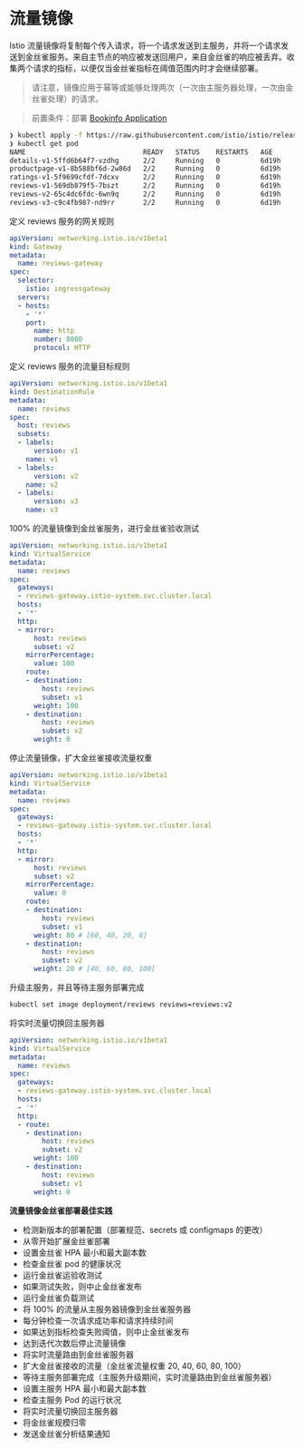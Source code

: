 <!-- date: 2023-09-01 -->

# 流量镜像

Istio 流量镜像将复制每个传入请求，将一个请求发送到主服务，并将一个请求发送到金丝雀服务。来自主节点的响应被发送回用户，来自金丝雀的响应被丢弃。收集两个请求的指标，以便仅当金丝雀指标在阈值范围内时才会继续部署。

> 请注意，镜像应用于幂等或能够处理两次（一次由主服务器处理，一次由金丝雀处理）的请求。

> 前置条件：部署 [Bookinfo Application](https://raw.githubusercontent.com/istio/istio/release-1.18/samples/bookinfo/platform/kube/bookinfo.yaml)

```bash
❯ kubectl apply -f https://raw.githubusercontent.com/istio/istio/release-1.18/samples/bookinfo/platform/kube/bookinfo.yaml
❯ kubectl get pod
NAME                             READY   STATUS    RESTARTS   AGE
details-v1-5ffd6b64f7-vzdhg      2/2     Running   0          6d19h
productpage-v1-8b588bf6d-2w86d   2/2     Running   0          6d19h
ratings-v1-5f9699cfdf-7dcxv      2/2     Running   0          6d19h
reviews-v1-569db879f5-7bszt      2/2     Running   0          6d19h
reviews-v2-65c4dc6fdc-6wn9q      2/2     Running   0          6d19h
reviews-v3-c9c4fb987-nd9rr       2/2     Running   0          6d19h
```

定义 reviews 服务的网关规则

```yaml
apiVersion: networking.istio.io/v1beta1
kind: Gateway
metadata:
  name: reviews-gateway
spec:
  selector:
    istio: ingressgateway
  servers:
  - hosts:
    - '*'
    port:
      name: http
      number: 8080
      protocol: HTTP
```

定义 reviews 服务的流量目标规则

```yaml
apiVersion: networking.istio.io/v1beta1
kind: DestinationRule
metadata:
  name: reviews
spec:
  host: reviews
  subsets:
  - labels:
      version: v1
    name: v1
  - labels:
      version: v2
    name: v2
  - labels:
      version: v3
    name: v3
```

100% 的流量镜像到金丝雀服务，进行金丝雀验收测试

```yaml
apiVersion: networking.istio.io/v1beta1
kind: VirtualService
metadata:
  name: reviews
spec:
  gateways:
  - reviews-gateway.istio-system.svc.cluster.local
  hosts:
  - '*'
  http:
  - mirror:
      host: reviews
      subset: v2
    mirrorPercentage:
      value: 100
    route:
    - destination:
        host: reviews
        subset: v1
      weight: 100
    - destination:
        host: reviews
        subset: v2
      weight: 0
```

停止流量镜像，扩大金丝雀接收流量权重

```yaml
apiVersion: networking.istio.io/v1beta1
kind: VirtualService
metadata:
  name: reviews
spec:
  gateways:
  - reviews-gateway.istio-system.svc.cluster.local
  hosts:
  - '*'
  http:
  - mirror:
      host: reviews
      subset: v2
    mirrorPercentage:
      value: 0
    route:
    - destination:
        host: reviews
        subset: v1
      weight: 80 # [60, 40, 20, 0]
    - destination:
        host: reviews
        subset: v2
      weight: 20 # [40, 60, 80, 100]
```

升级主服务，并且等待主服务部署完成

```bash
kubectl set image deployment/reviews reviews=reviews:v2
```

将实时流量切换回主服务器

```yaml
apiVersion: networking.istio.io/v1beta1
kind: VirtualService
metadata:
  name: reviews
spec:
  gateways:
  - reviews-gateway.istio-system.svc.cluster.local
  hosts:
  - '*'
  http:
  - route:
    - destination:
        host: reviews
        subset: v2
      weight: 100
    - destination:
        host: reviews
        subset: v1
      weight: 0
```

**流量镜像金丝雀部署最佳实践**

- 检测新版本的部署配置（部署规范、secrets 或 configmaps 的更改）
- 从零开始扩展金丝雀部署
- 设置金丝雀 HPA 最小和最大副本数
- 检查金丝雀 pod 的健康状况
- 运行金丝雀运验收测试
- 如果测试失败，则中止金丝雀发布
- 运行金丝雀负载测试
- 将 100% 的流量从主服务器镜像到金丝雀服务器
- 每分钟检查一次请求成功率和请求持续时间
- 如果达到指标检查失败阈值，则中止金丝雀发布
- 达到迭代次数后停止流量镜像
- 将实时流量路由到金丝雀服务器
- 扩大金丝雀接收的流量（金丝雀流量权重 20, 40, 60, 80, 100）
- 等待主服务部署完成（主服务升级期间，实时流量路由到金丝雀服务器）
- 设置主服务 HPA 最小和最大副本数
- 检查主服务 Pod 的运行状况
- 将实时流量切换回主服务器
- 将金丝雀规模归零
- 发送金丝雀分析结果通知
